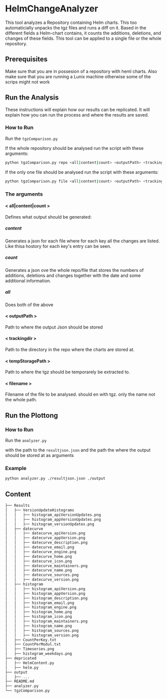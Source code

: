 # HelmChangeAnalyzer

This tool analyzes a Repository containing Helm charts. This too automaticially unpacks the tgz
files and runs a diff on it. Based in the different fields a Helm-chart contains, 
it counts the additions, deletions, and changes of these fields. This tool can be applied to a single 
file or the whole repository.

## Prerequisites

Make sure that you are in possesion of a repository with heml charts. Also make sure that you are running a Lunix machine 
otherwise some of the scrips might not work

## Run the Analysis

These instructions will explain how our results can be replicated. It will explain how you can
run the process and where the results are saved.

### How to Run

Run the `tgzComparison.py`

If the whole repository should be analysed run the script with these arguments:
```bash
python tgzComparison.py repo <all|content|count> <outputPath> <trackingdir> <tempStoragePath>
```

If the only one file should be analysed run the script with these arguments:
```bash
python tgzComparison.py file <all|content|count> <outputPath> <trackingdir> <tempStoragePath> <filename>
```
### The arguments

#### < all|content|count >
Defines what output should be generated:	
##### content
Generates a json for each file where for each key all the changes are listed.
Like thisa hostory for each key's entry can be seen.

##### count
Generates a json ove the whole repo/file that stores the numbers of additions, deletions and changes
together with the date and some additional information.

##### all
Does both of the above

#### < outputPath >
Path to where the output Json should be stored

#### < trackingdir >
Path to the directory in the repo where the charts are stored at.

#### < tempStoragePath >
Path to where the tgz should be temporarely be extracted to.

#### < filename >
Filename of the file to be analysed. should en with tgz. only the name not the whole path.
  
## Run the Plottong  

### How to Run

Run the `analyzer.py`

with the path to the `resultjson.json` and the path the where the output should be stored at as arguments

### Example

```bash
python analyzer.py ./resultjson.json ./output
```

  
## Content

```bash
├── Results
│   ├── VersionUpdateHistograms
│   │   ├── histogram_apiVersionUpdates.png
│   │   ├── histogram_appVersionUpdates.png
│   │   ├── histogram_versionUpdates.png
│   ├── datecurve
│   │   ├── datecurve_apiVersion.png
│   │   ├── datecurve_appVersion.png
│   │   ├── datecurve_description.png
│   │   ├── datecurve_email.png
│   │   ├── datecurve_engine.png
│   │   ├── datecurve_home.png
│   │   ├── datecurve_icon.png
│   │   ├── datecurve_maintainers.png
│   │   ├── datecurve_name.png
│   │   ├── datecurve_sources.png
│   │   ├── datecurve_version.png
│   ├── histogram
│   │   ├── histogram_apiVersion.png
│   │   ├── histogram_appVersion.png
│   │   ├── histogram_description.png
│   │   ├── histogram_email.png
│   │   ├── histogram_engine.png
│   │   ├── histogram_home.png
│   │   ├── histogram_icon.png
│   │   ├── histogram_maintainers.png
│   │   ├── histogram_name.png
│   │   ├── histogram_sources.png
│   │   ├── histogram_version.png
│   ├── CountPerKey.txt
│   ├── CountPerModul.txt
│   ├── Timeseries.png
│   ├── histogram_weekdays.png
├── depricated
│   ├── HelmContent.py
│   ├── helm.py
├── output
│   ├── ...
├── README.md
├── analyzer.py
└── tgzComparison.py
```
  

